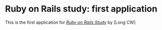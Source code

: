 # Ruby on Rails study: first application

This is the first application for [*Ruby on Rails 
Study*](http://railsonrubystudy.com.cn) by [Long CW]
